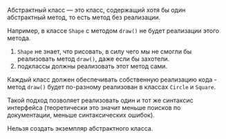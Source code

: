 Абстрактный класс — это класс, содержащий хотя бы один абстрактный метод, то есть метод без реализации.

Например, в классе `Shape` с методом `draw()` не будет реализации этого метода.
  1. `Shape` не знает, что рисовать, в силу чего мы не смогли бы реализовать метод `draw()`, даже если бы захотели.
  2. подклассы должны реализовать этот метод сами.

Каждый класс должен обеспечивать собственную реализацию кода - метод `draw()` будет по-разному реализован в классах `Circle` и `Square`.

Такой подход позволяет реализовать один и тот же синтаксис интерфейса (теоретически это значит меньше поисков по документации, меньше синтаксических ошибок).

Нельзя создать экземпляр абстрактного класса.
